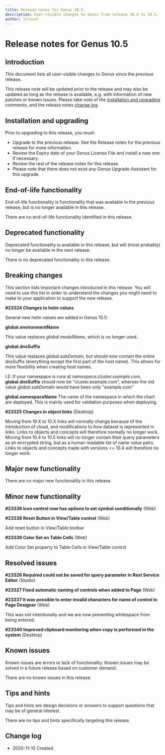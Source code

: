 ```yaml
---
title: Release notes for Genus 10.5.
description: User-visible changes to Genus from release 10.4 to 10.5.
author: jtroset
---
```


# Release notes for Genus 10.5

## Introduction

This document lists all user-visible changes to Genus since the previous release.

This release note will be updated prior to the release and may also be updated as long as the release is available, e.g. with information of new patches or known issues. Please take note of the [installation and upgrading](#installation-and-upgrading) comments, and the release notes [change log](#change-log).

## Installation and upgrading

Prior to upgrading to this release, you must:

- Upgrade to the previous release. See the Release notes for the previous release for more information.
- Review the Expiry date of your Genus License File and install a new one if necessary.
- Review the rest of the release notes for this release.
- Please note that there does not exist any Genus Upgrade Assistant for this upgrade.

<!--rntype01-start INSTALLATION / UPGRADE. DO NOT CHANGE THESE TAGS. ANY CHANGES BELOW WILL BE OVERWRITTEN.-->

<!--rntype01-end   INSTALLATION / UPGRADE. DO NOT CHANGE THESE TAGS. ANY CHANGES ABOVE WILL BE OVERWRITTEN.-->
<!-- release note type 2 is missing. That's ok.-->

## End-of-life functionality

End-of-life functionality is functionality that was available in the previous release, but is no longer available in this release.
<!--rntype03-start END-OF-LIFE. DO NOT CHANGE THESE TAGS. ANY CHANGES BELOW WILL BE OVERWRITTEN.-->
There are no end-of-life functionality identified in this release.
<!--rntype03-end   END-OF-LIFE. DO NOT CHANGE THESE TAGS. ANY CHANGES ABOVE WILL BE OVERWRITTEN.-->
## Deprecated functionality

Deprecated functionality is available in this release, but will (most probably) no longer be available in the next release.
<!--rntype04-start DEPRECATED. DO NOT CHANGE THESE TAGS. ANY CHANGES BELOW WILL BE OVERWRITTEN.-->
There is no deprecated functionality in this release.
<!--rntype04-end   DEPRECATED. DO NOT CHANGE THESE TAGS. ANY CHANGES ABOVE WILL BE OVERWRITTEN.-->
## Breaking changes

This section lists important changes introduced in this release. You will need to use this list in order to understand the changes you might need to make to your application to support the new release.
<!--rntype05-start BREAKING. DO NOT CHANGE THESE TAGS. ANY CHANGES BELOW WILL BE OVERWRITTEN.-->
<!--ID 23cb93cf-2a7b-4739-b8e4-76d1c0f998ee -->
**#23324 Changes to helm values**

Several new helm values are added in Genus 10.5:

**global.environmentName**

This value replaces *global.modelName*, which is no longer used. 

**global.dnsSuffix**

This value replaces *global.subDomain*, but should now contain the entire dnsSuffix (everything except the first part of the host name). This allows for more flexibility when creating host names.

I.E: If your namespace is runs at *namespace.cluster.example.com*, **global.dnsSuffix** should now be "cluster.example.com", whereas the old value *global.subDomain* would have been only "example.com"

**global.namespaceName**
The name of the namespace in which the chart are deployed. This is mainly used for validation purposes when deploying.

<!--ID ed8d27eb-863d-4bf7-b616-42f0586e3cf9 -->
**#23325 Changes in object links** (Desktop)

Moving from 19.X to 10.X links will normally change because of the introduction of cloud, and modifications to how dataset is represented in links. Links to objects and concepts will therefore normally no longer work.
Moving from 10.4 to 10.5 links will no longer contain their query parameters as an encrypted string, but as a human readable list of name value pairs. Links to objects and concepts made with versions <= 10.4 will therefore no longer work.

<!--rntype05-end   BREAKING. DO NOT CHANGE THESE TAGS. ANY CHANGES ABOVE WILL BE OVERWRITTEN.-->
## Major new functionality
<!--rntype06-start MAJOR. DO NOT CHANGE THESE TAGS. ANY CHANGES BELOW WILL BE OVERWRITTEN.-->
There are no major new functionality in this release.
<!--rntype06-end   MAJOR. DO NOT CHANGE THESE TAGS. ANY CHANGES ABOVE WILL BE OVERWRITTEN.-->
## Minor new functionality
<!--rntype07-start MINOR. DO NOT CHANGE THESE TAGS. ANY CHANGES BELOW WILL BE OVERWRITTEN.-->
<!--ID a8c32391-3b9d-4ea1-9e68-ea6905781553 -->
**#23336 Icon control now has options to set symbol conditionally** (Web)

<!--ID b56f58c9-c3ba-432c-b945-35301112e7fc -->
**#23338 Reset Button in View/Table control** (Web)

Add reset button in View/Table toolbar

<!--ID 08978d35-8ca4-487a-a1fa-b3ceb6e49ee9 -->
**#23339 Color Set on Table Cells** (Web)

Add Color Set property to Table Cells in View/Table control

<!--rntype07-end   MINOR. DO NOT CHANGE THESE TAGS. ANY CHANGES ABOVE WILL BE OVERWRITTEN.-->
## Resolved issues
<!--rntype08-start RESOLVED ISSUES. DO NOT CHANGE THESE TAGS. ANY CHANGES BELOW WILL BE OVERWRITTEN.-->
<!--ID afdef7bf-2598-42cf-931b-104872a47e91 -->
**#23326 Required could not be saved for query parameter in Rest Service Editor** (Studio)

<!--ID b85eb3ba-341c-46de-a8c6-b119f5dec5c3 -->
**#23327 Fixed automatic naming of controls when added to Page** (Web)

<!--ID d68db030-affc-4614-80c9-6b9eee307f09 -->
**#23337 It was possible to enter invalid characters for name of control in Page Designer** (Web)

This was not intentionally and we are now preventing whitespace from being entered.

<!--ID b5a2c356-7f35-46f4-98b7-d15201b84dd7 -->
**#23340 Improved clipboard monitoring when copy is performed in the system** (Desktop)

<!--rntype08-end   RESOLVED ISSUES. DO NOT CHANGE THESE TAGS. ANY CHANGES ABOVE WILL BE OVERWRITTEN.-->
## Known issues

Known issues are errors or lack of functionality. Known issues may be solved in a future release based on customer demand.
<!--rntype09-start KNOWN ISSUES. DO NOT CHANGE THESE TAGS. ANY CHANGES BELOW WILL BE OVERWRITTEN.-->
There are no known issues in this release.
<!--rntype09-end   KNOWN ISSUES. DO NOT CHANGE THESE TAGS. ANY CHANGES ABOVE WILL BE OVERWRITTEN.-->
## Tips and hints

Tips and hints are design decisions or answers to support questions that may be of general interest.

There are no tips and hints specifically targeting this release.

## Change log

- 2020-11-10 Created.
<!--changelog CHANGELOG. DO NOT CHANGE THIS TAG. ANY CHANGES BELOW WILL BE DELETED.-->
